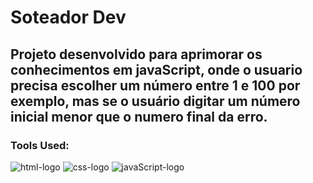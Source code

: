 <h1>Soteador Dev</h1>

<h2>Projeto desenvolvido para aprimorar os conhecimentos em javaScript, onde o usuario precisa escolher um número entre 1 e 100 por exemplo, mas se o usuário digitar um número inicial menor que o numero final da erro.</h2>

<h3>Tools Used:</h3>
<img src="https://img.shields.io/badge/HTML-239120?style=for-the-badge&logo=html5&logoColor=white" alt="html-logo"/>
<img src="https://img.shields.io/badge/CSS-239120?&style=for-the-badge&logo=css3&logoColor=white" alt="css-logo" />
<img src="https://img.shields.io/badge/JavaScript-323330?style=for-the-badge&logo=javascript&logoColor=F7DF1E" alt="javaScript-logo"/>



